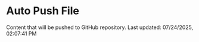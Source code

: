 # Auto Push File

Content that will be pushed to GitHub repository.
Last updated: 07/24/2025, 02:07:41 PM